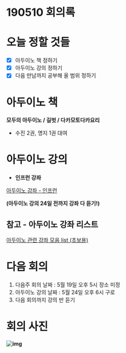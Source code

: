 # 190510 회의록



# 오늘 정할 것들

- [x]  아두이노 책 정하기
- [x]  아두이노 강의 정하기
- [x]  다음 만남까지 공부해 올 범위 정하기

# 아두이노 책

**모두의 아두이노 / 길벗 / 다카모토다카요리**

- 수진 2권, 명지 1권 대여

# 아두이노 강의

- **인프런 강좌**

[아두이노 강좌 - 인프런](https://www.inflearn.com/course/%EC%95%84%EB%91%90%EC%9D%B4%EB%85%B8-%EA%B0%95%EC%A2%8C/#curriculum)

**(아두이노 강의 24일 전까지 강좌 다 듣기!)**

## 참고 - 아두이노 강좌 리스트

[아두이노 관련 강좌 모음 list (초보용)](http://hansaehoon.blogspot.com/2018/03/list.html)

# 다음 회의

1. 다음주 회의 날짜 : 5월 19일 오후 5시 장소 미정
2. 아두이노 강의 날짜 : 5월 24일 오후 6시 구로
3. 다음 회의까지 강의 반 듣기

# 회의 사진

**![img](https://lh5.googleusercontent.com/s4FOh1q65bN3BzAw_2HjsoVtYhTFF8nA1T4uLuts6WkE1OyvbYZLATt21aJY5I0xH0xM28xZQb78Wh_89qgytUI1Oxu9imYkvSVNNQOA2RVFcYJFrl5otaanKAUuKWBnSHKMCg)**